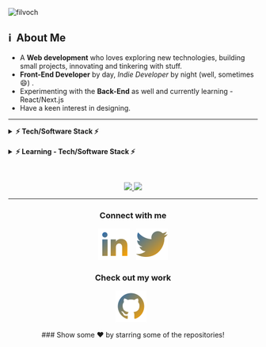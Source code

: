 ![filvoch](https://i.imgur.com/MDzqmJK.jpg "Banner Web Development")

<h2>ℹ️ &nbsp;About Me </h2>

- A **Web development** who loves exploring new technologies, building small projects, innovating and tinkering with stuff.
- **Front-End Developer** by day, _Indie Developer_ by night (well, sometimes :smile:) .
- Experimenting with the **Back-End** as well and currently learning - React/Next.js
- Have a keen interest in designing.

<hr/>
   <details>	
     <summary><b>⚡ Tech/Software Stack ⚡</b></summary>   
        <a href="https://developer.mozilla.org/en-US/docs/Web/JavaScript" target="_blank"> <img src="assets/javascript.png" alt="JavaScript" width="30" height="30"/> </a>  
        <a href="https://html5.org/" target="_blank"> <img src="assets/html.png" alt="HTML" width="30" height="30"/> </a> 
        <a href="https://www.w3schools.com/cssref/" target="_blank"> <img src="assets/css.png" alt="CSS" width="30" height="30"/> </a> 
    </details>

<br/>

<details>	
  <summary><b>⚡ Learning - Tech/Software Stack ⚡</b></summary>
    ![Node.js](https://img.shields.io/static/v1?style=for-the-badge&logo=node.js&message=Node.js&label=&color=339933&labelColor=000000 "Learning")
    ![PHP](https://img.shields.io/static/v1?style=for-the-badge&logo=php&message=PHP&label=&color=777BB4&labelColor=000000 "Learning")
    ![Vue.js](https://img.shields.io/static/v1?style=for-the-badge&logo=vue.js&message=Vue.js&label=&color=4FC08D&labelColor=000000 "Learning")
    ![React](https://img.shields.io/static/v1?style=for-the-badge&logo=react&message=React&label=&color=61DAFB&labelColor=000000 "Learning")
    ![Docker](https://img.shields.io/static/v1?style=for-the-badge&logo=docker&message=Docker&label=&color=2496ED&labelColor=000000 "Learning")

    ![Bash](https://img.shields.io/static/v1?style=for-the-badge&logo=gnu-bash&message=Bash&label=&color=4EAA25&labelColor=000000)
</details>
<br/><br/>

<p align="center">
    <a href="https://github.com/filvoch">
        <img height="160em" src="https://github-readme-stats.vercel.app/api?username=filvoch&theme=great-gatsby&show_icons=true&include_all_commits=true&count_private=true" />
    </a>
    <a href="https://github.com/filvoch">
        <img height="160em" src="https://github-readme-stats.vercel.app/api/top-langs/?username=filvoch&layout=compact&theme=great-gatsby" />
    </a>
</p>
<hr/>
<p align="center">
    <h3 align="center">Connect with me</h3>
    <p align="center">
        <a href="https://www.linkedin.com/in/guilherme-borba-75048b127/"><img title="LinkedIn" src="https://raw.githubusercontent.com/filvoch/filvoch/master/assets/linkedin.svg"/></a>&nbsp;&nbsp;
        <a href=""><img title="Twitter" src="https://raw.githubusercontent.com/filvoch/filvoch/master/assets/twitter.svg"/></a>
    </p>
</p>

<h3 align="center">Check out my work</h3>
<p align="center">
    <a href="https://github.com/filvoch"><img title="GitHub" src="https://raw.githubusercontent.com/filvoch/filvoch/master/assets/github.svg"/></a>&nbsp;&nbsp;
</p>
<div align="center">
    ### Show some ❤️ by starring some of the repositories!
</div>